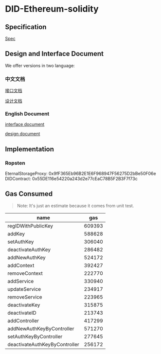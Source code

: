 # DID-Ethereum-solidity

## Specification

[Spec](doc/en/DID-spec-ethereum.md)

## Design and Interface Document

We offer versions in two language:

### 中文文档

[接口文档](doc/zh/interface_zh.md)

[设计文档](doc/zh/design_zh.md)

### English Document

[interface document](doc/en/interface_en.md)

[design document](doc/en/design_en.md)

## Implementation

### Ropsten

EternalStorageProxy: 0x9fF365Eb96B2E1E6F968947F56275D2bBe50F06e
DIDContract: 0x55DE116e54220a243d2e77cEaC78B5F2B3F7f73c

## Gas Consumed

>Note: It's just an estimate because it comes from unit test.

| name | gas |
| --- | --- |
| regIDWithPublicKey |  609393 |
| addKey |  588628 |
| setAuthKey |  306040 |
| deactivateAuthKey |  286482 |
| addNewAuthKey |  524172 |
| addContext |  392427 |
| removeContext |  222770 |
| addService |  330940 |
| updateService |  234917 |
| removeService |  223965 |
| deactivateKey |  315875 |
| deactivateID |  213743 |
| addController |  417299 |
| addNewAuthKeyByController |  571270 |
| setAuthKeyByController |  277645 |
| deactivateAuthKeyByController |  256172 |